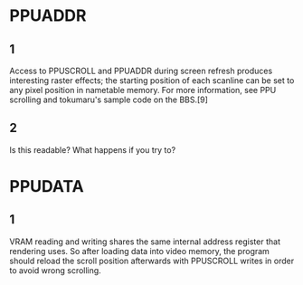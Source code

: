 

# PPUADDR

## 1

Access to PPUSCROLL and PPUADDR during screen refresh produces interesting raster effects;
the starting position of each scanline can be set to any pixel position in nametable memory.
For more information, see PPU scrolling and tokumaru's sample code on the BBS.[9]

## 2

Is this readable? What happens if you try to?

# PPUDATA

## 1

VRAM reading and writing shares the same internal address register that rendering uses.
So after loading data into video memory, the program should reload the scroll position afterwards
with PPUSCROLL writes in order to avoid wrong scrolling.
